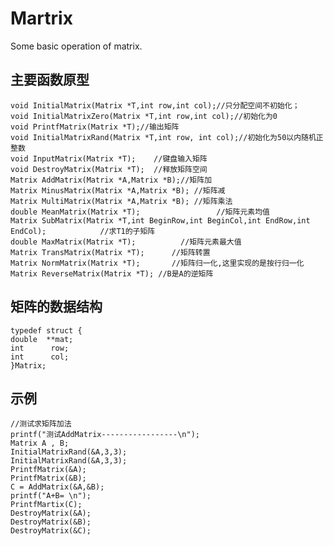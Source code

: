 # Martrix
 Some basic operation of matrix.
 ## 主要函数原型
    void InitialMatrix(Matrix *T,int row,int col);//只分配空间不初始化；
    void InitialMatrixZero(Matrix *T,int row,int col);//初始化为0
    void PrintfMatrix(Matrix *T);//输出矩阵
    void InitialMatrixRand(Matrix *T,int row, int col);//初始化为50以内随机正整数
    void InputMatrix(Matrix *T);	//键盘输入矩阵
    void DestroyMatrix(Matrix *T);	//释放矩阵空间
    Matrix AddMatrix(Matrix *A,Matrix *B);//矩阵加
    Matrix MinusMatrix(Matrix *A,Matrix *B); //矩阵减
    Matrix MultiMatrix(Matrix *A,Matrix *B); //矩阵乘法
    double MeanMatrix(Matrix *T);                 //矩阵元素均值
    Matrix SubMatrix(Matrix *T,int BeginRow,int BeginCol,int EndRow,int EndCol);            //求T1的子矩阵
    double MaxMatrix(Matrix *T); 		  //矩阵元素最大值
    Matrix TransMatrix(Matrix *T); 		//矩阵转置
    Matrix NormMatrix(Matrix *T); 		//矩阵归一化,这里实现的是按行归一化
    Matrix ReverseMatrix(Matrix *T); //B是A的逆矩阵

 
 ## 矩阵的数据结构
    typedef struct {
    double  **mat;
    int      row;
    int      col;
    }Matrix;

 ## 示例
    //测试求矩阵加法
    printf("测试AddMatrix-----------------\n");
    Matrix A , B;
    InitialMatrixRand(&A,3,3);
    InitialMatrixRand(&A,3,3);
    PrintfMatrix(&A);
    PrintfMatrix(&B);
    C = AddMatrix(&A,&B);
    printf("A+B= \n");
    PrintfMartix(C);
    DestroyMatrix(&A);
    DestroyMatrix(&B);
    DestroyMatrix(&C);

